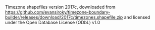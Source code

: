 Timezone shapefiles version 2017c, downloaded from 
https://github.com/evansiroky/timezone-boundary-builder/releases/download/2017c/timezones.shapefile.zip
and licensed under the Open Database License (ODbL) v1.0

